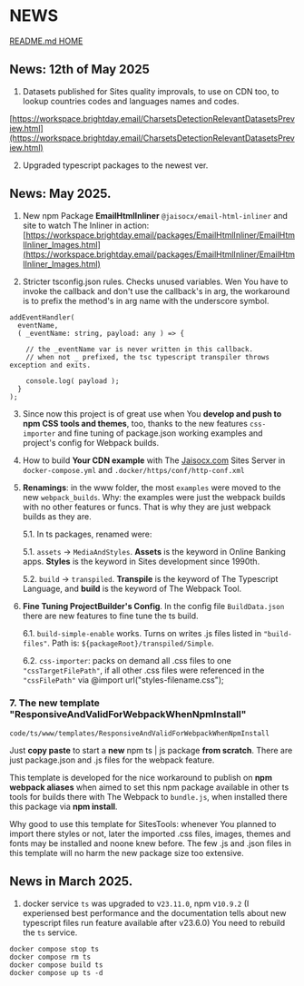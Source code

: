 # NEWS

[README.md HOME](./../../README.md)


## News: 12th of May 2025

1. Datasets published for Sites quality improvals, to use on CDN too, to lookup countries codes and languages names and codes.


[https://workspace.brightday.email/CharsetsDetectionRelevantDatasetsPreview.html](https://workspace.brightday.email/CharsetsDetectionRelevantDatasetsPreview.html)




2. Upgraded typescript packages to the newest ver.



## News: May 2025. 

1. New npm Package **EmailHtmlInliner** `@jaisocx/email-html-inliner` and site to watch The Inliner in action: [https://workspace.brightday.email/packages/EmailHtmlInliner/EmailHtmlInliner_Images.html](https://workspace.brightday.email/packages/EmailHtmlInliner/EmailHtmlInliner_Images.html)


2. Stricter tsconfig.json rules. Checks unused variables. Wen You have to invoke the callback and don't use the callback's in arg, the workaround is to prefix the method's in arg name with the underscore symbol. 

```
addEventHandler(
  eventName,
  ( _eventName: string, payload: any ) => {

    // the _eventName var is never written in this callback.
    // when not _ prefixed, the tsc typescript transpiler throws exception and exits.

    console.log( payload );
  }
);
```


3. Since now this project is of great use when You **develop and push to npm CSS tools and themes**, too, thanks to the new features `css-importer` and fine tuning of package.json working examples and project's config for Webpack builds.


4. How to build **Your CDN example** with The [Jaisocx.com](https://jaisocx.com/) Sites Server in `docker-compose.yml` and `.docker/https/conf/http-conf.xml`


5. **Renamings**: in the www folder, the most `examples` were moved to the new `webpack_builds`. Why: the examples were just the webpack builds with no other features or funcs. That is why they are just webpack builds as they are.

    5.1. In ts packages, renamed were: 
    
    5.1. `assets` -> `MediaAndStyles`. **Assets** is the keyword in Online Banking apps. **Styles** is the keyword in Sites development since 1990th. 
    
    5.2. `build` -> `transpiled`. **Transpile** is the keyword of The Typescript Language, and **build** is the keyword of The Webpack Tool.



6. **Fine Tuning ProjectBuilder's Config**. In the config file `BuildData.json` there are new features to fine tune the ts build.

    6.1. `build-simple-enable` works. Turns on writes .js files listed in `"build-files"`. Path is: `${packageRoot}/transpiled/Simple`.
      
    6.2. `css-importer`: packs on demand all .css files to one `"cssTargetFilePath"`, if all other .css files were referenced in the `"cssFilePath"` via @import url("styles-filename.css");



### 7. The new template "ResponsiveAndValidForWebpackWhenNpmInstall"


`code/ts/www/templates/ResponsiveAndValidForWebpackWhenNpmInstall`


Just **copy paste** to start a **new** npm ts | js package **from scratch**. There are just package.json and .js files for the webpack feature.


This template is developed for the nice workaround to publish on **npm webpack aliases** when aimed to set this npm package available in other ts tools for builds there with The Webpack to `bundle.js`, when installed there this package via **npm install**. 


Why good to use this template for SitesTools: whenever You planned to import there styles or not, later the imported .css files, images, themes and fonts may be installed and noone knew before. The few .js and .json files in this template will no harm the new package size too extensive.




## News in March 2025. 

1. docker service `ts` was upgraded to v`23.11.0`, npm v`10.9.2` (I experiensed best performance and the documentation tells about new typescript files run feature available after v23.6.0) You need to rebuild the `ts` service.
```
docker compose stop ts
docker compose rm ts
docker compose build ts
docker compose up ts -d
```

